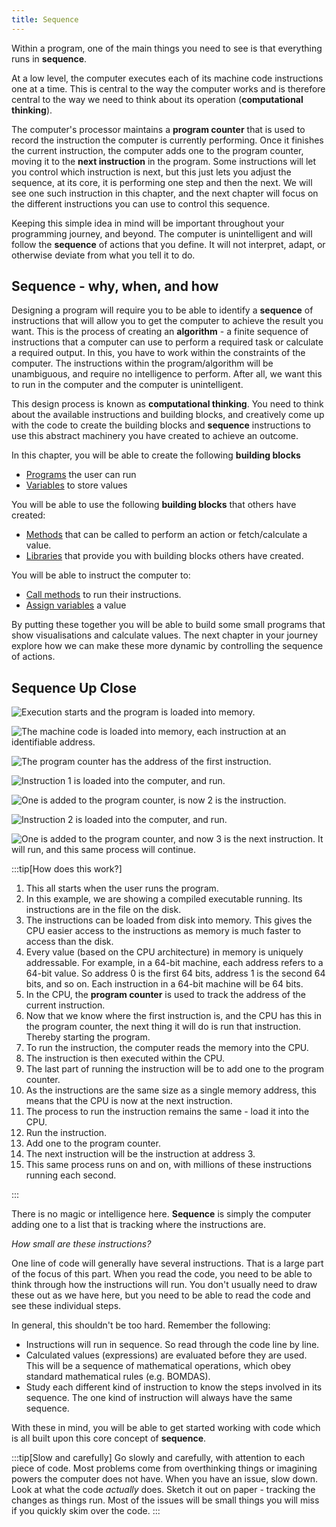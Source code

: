 ```yaml
---
title: Sequence
---
```

Within a program, one of the main things you need to see is that everything runs in **sequence**.

At a low level, the computer executes each of its machine code instructions one at a time. This is central to the way the computer works and is therefore central to the way we need to think about its operation (**computational thinking**).

The computer's processor maintains a **program counter** that is used to record the instruction the computer is currently performing. Once it finishes the current instruction, the computer adds one to the program counter, moving it to the **next instruction** in the program. Some instructions will let you control which instruction is next, but this just lets you adjust the sequence, at its core, it is performing one step and then the next. We will see one such instruction in this chapter, and the next chapter will focus on the different instructions you can use to control this sequence.

Keeping this simple idea in mind will be important throughout your programming journey, and beyond. The computer is unintelligent and will follow the **sequence** of actions that you define. It will not interpret, adapt, or otherwise deviate from what you tell it to do.

## Sequence - why, when, and how

Designing a program will require you to be able to identify a **sequence** of instructions that will allow you to get the computer to achieve the result you want. This is the process of creating an **algorithm** - a finite sequence of instructions that a computer can use to perform a required task or calculate a required output. In this, you have to work within the constraints of the computer. The instructions within the program/algorithm will be unambiguous, and require no intelligence to perform. After all, we want this to run in the computer and the computer is unintelligent.

This design process is known as **computational thinking**. You need to think about the available instructions and building blocks, and creatively come up with the code to create the building blocks and **sequence** instructions to use this abstract machinery you have created to achieve an outcome.

In this chapter, you will be able to create the following **building blocks**

- [Programs](../00-program) the user can run
- [Variables](../07-variable) to store values

You will be able to use the following **building blocks** that others have created:

- [Methods](../02-method) that can be called to perform an action or fetch/calculate a value.
- [Libraries](../10-library) that provide you with building blocks others have created.

You will be able to instruct the computer to:

- [Call methods](../03-method-call) to run their instructions.
- [Assign variables](../08-assignment-statement) a value

By putting these together you will be able to build some small programs that show visualisations and calculate values. The next chapter in your journey explore how we can make these more dynamic by controlling the sequence of actions.

## Sequence Up Close

![Execution starts and the program is loaded into memory.](./images/sequence-in-depth/Slide1.png)

![The machine code is loaded into memory, each instruction at an identifiable address.](./images/sequence-in-depth/Slide2.png)

![The program counter has the address of the first instruction.](./images/sequence-in-depth/Slide3.png)

![Instruction 1 is loaded into the computer, and run.](./images/sequence-in-depth/Slide4.png)

![One is added to the program counter, is now 2 is the instruction.](./images/sequence-in-depth/Slide5.png)

![Instruction 2 is loaded into the computer, and run.](./images/sequence-in-depth/Slide6.png)

![One is added to the program counter, and now 3 is the next instruction. It will run, and this same process will continue.](./images/sequence-in-depth/Slide7.png)

:::tip[How does this work?]

1. This all starts when the user runs the program.
2. In this example, we are showing a compiled executable running. Its instructions are in the file on the disk.
3. The instructions can be loaded from disk into memory. This gives the CPU easier access to the instructions as memory is much faster to access than the disk.
4. Every value (based on the CPU architecture) in memory is uniquely addressable. For example, in a 64-bit machine, each address refers to a 64-bit value. So address 0 is the first 64 bits, address 1 is the second 64 bits, and so on. Each instruction in a 64-bit machine will be 64 bits.
5. In the CPU, the **program counter** is used to track the address of the current instruction.
6. Now that we know where the first instruction is, and the CPU has this in the program counter, the next thing it will do is run that instruction. Thereby starting the program.
7. To run the instruction, the computer reads the memory into the CPU.
8. The instruction is then executed within the CPU.
9. The last part of running the instruction will be to add one to the program counter.
10. As the instructions are the same size as a single memory address, this means that the CPU is now at the next instruction.
11. The process to run the instruction remains the same - load it into the CPU.
12. Run the instruction.
13. Add one to the program counter.
14. The next instruction will be the instruction at address 3.
15. This same process runs on and on, with millions of these instructions running each second.

:::

There is no magic or intelligence here. **Sequence** is simply the computer adding one to a list that is tracking where the instructions are.

*How small are these instructions?*

One line of code will generally have several instructions. That is a large part of the focus of this part. When you read the code, you need to be able to think through how the instructions will run. You don't usually need to draw these out as we have here, but you need to be able to read the code and see these individual steps.

In general, this shouldn't be too hard. Remember the following:

- Instructions will run in sequence. So read through the code line by line.
- Calculated values (expressions) are evaluated before they are used. This will be a sequence of mathematical operations, which obey standard mathematical rules (e.g. BOMDAS).
- Study each different kind of instruction to know the steps involved in its sequence. The one kind of instruction will always have the same sequence.

With these in mind, you will be able to get started working with code which is all built upon this core concept of **sequence**.

:::tip[Slow and carefully]
Go slowly and carefully, with attention to each piece of code. Most problems come from overthinking things or imagining powers the computer does not have. When you have an issue, slow down. Look at what the code *actually* does. Sketch it out on paper - tracking the changes as things run. Most of the issues will be small things you will miss if you quickly skim over the code.
:::

